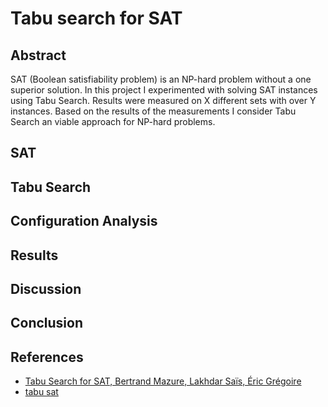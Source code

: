 # Tabu search for SAT

## Abstract

SAT (Boolean satisfiability problem) is an NP-hard problem without a one superior solution.
In this project I experimented with solving SAT instances using Tabu Search.
Results were measured on X different sets with over Y instances.
Based on the results of the measurements I consider Tabu Search an viable
approach for NP-hard problems.

## SAT

## Tabu Search

## Configuration Analysis

## Results

## Discussion

## Conclusion

## References

* [Tabu Search for SAT, Bertrand Mazure, Lakhdar Saïs, Éric Grégoire](https://www.aaai.org/Papers/AAAI/1997/AAAI97-044.pdf)
* [tabu sat](https://github.com/SamyMe/Tabu-Sat/blob/master/tabu.py)
